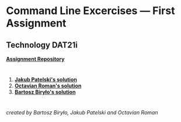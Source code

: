 # Command Line Excercises — First Assignment

## Technology DAT21i
  [**Assignment Repository**](https://github.com/anderslatif/Kea_DAT21I_Tech1_2022_Spring)
#
  1.  [**Jakub Patelski's solution**](exerciseset_1.txt)
  2.  [**Octavian Roman's solution**](exerciseset_2.txt)
  3.  [**Bartosz Biryło's solution**](exerciseset_3.txt)
# 
###### created by Bartosz Biryło, Jakub Patelski and Octavian Roman
